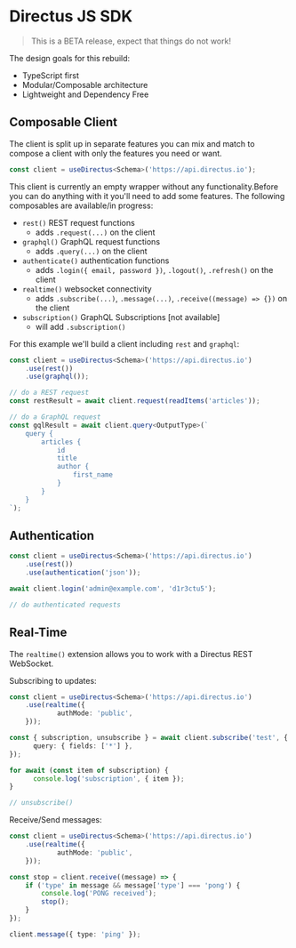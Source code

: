 # Directus JS SDK

> This is a BETA release, expect that things do not work!

The design goals for this rebuild:
- TypeScript first
- Modular/Composable architecture
- Lightweight and Dependency Free

## Composable Client

The client is split up in separate features you can mix and match to compose a client with only the features you need or want.

```ts
const client = useDirectus<Schema>('https://api.directus.io');
```

This client is currently an empty wrapper without any functionality.Before you can do anything with it you'll need to add some features.
The following composables are available/in progress:
- `rest()` REST request functions
  - adds `.request(...)` on the client
- `graphql()` GraphQL request functions
  - adds `.query(...)` on the client
- `authenticate()` authentication functions
  - adds `.login({ email, password })`, `.logout()`, `.refresh()` on the client
- `realtime()` websocket connectivity
  - adds `.subscribe(...)`, `.message(...)`, `.receive((message) => {})` on the client
- `subscription()` GraphQL Subscriptions [not available]
  - will add `.subscription()`

For this example we'll build a client including `rest` and `graphql`:
```ts
const client = useDirectus<Schema>('https://api.directus.io')
    .use(rest())
    .use(graphql());

// do a REST request
const restResult = await client.request(readItems('articles'));

// do a GraphQL request
const gqlResult = await client.query<OutputType>(`
    query {
        articles {
            id
            title
            author {
                first_name
            }
        }
    }
`);

```

## Authentication

```ts
const client = useDirectus<Schema>('https://api.directus.io')
    .use(rest())
    .use(authentication('json'));

await client.login('admin@example.com', 'd1r3ctu5');

// do authenticated requests
```

## Real-Time

The `realtime()` extension allows you to work with a Directus REST WebSocket.

Subscribing to updates:
```ts
const client = useDirectus<Schema>('https://api.directus.io')
    .use(realtime({
		    authMode: 'public',
    }));

const { subscription, unsubscribe } = await client.subscribe('test', {
	  query: { fields: ['*'] },
});

for await (const item of subscription) {
	  console.log('subscription', { item });
}

// unsubscribe()
```

Receive/Send messages:
```ts
const client = useDirectus<Schema>('https://api.directus.io')
    .use(realtime({
		    authMode: 'public',
    }));

const stop = client.receive((message) => {
    if ('type' in message && message['type'] === 'pong') {
        console.log('PONG received');
        stop();
    }
});

client.message({ type: 'ping' });
```